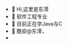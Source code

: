 - 👋 Hi,这里是东澪
- 👀 软件工程专业
- 🌱 目前正在学Java与C
- 💞️ 酷安@东澪，
- 

<!---
Mrthings/Mrthings is a ✨ special ✨ repository because its `README.md` (this file) appears on your GitHub profile.
You can click the Preview link to take a look at your changes.
--->
